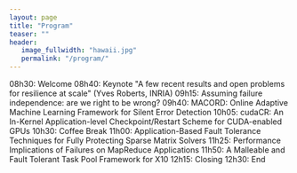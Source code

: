 ```yaml
---
layout: page
title: "Program"
teaser: ""
header:
   image_fullwidth: "hawaii.jpg"
   permalink: "/program/"
---
```


08h30: Welcome
08h40: Keynote 
  "A few recent results and open problems for resilience at scale" (Yves Roberts, INRIA)
09h15: Assuming failure independence: are we right to be wrong?
09h40: MACORD: Online Adaptive Machine Learning Framework for Silent Error Detection
10h05: cudaCR: An In-Kernel Application-level Checkpoint/Restart Scheme for CUDA-enabled GPUs
10h30: Coffee Break
11h00: Application-Based Fault Tolerance Techniques for Fully Protecting Sparse Matrix Solvers
11h25: Performance Implications of Failures on MapReduce Applications
11h50: A Malleable and Fault Tolerant Task Pool Framework for X10
12h15: Closing
12h30: End

